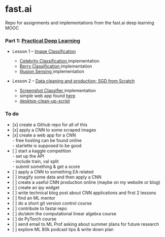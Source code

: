 # fast.ai
Repo for assignments and implementations from the fast.ai deep learning MOOC


### Part 1: <a href = "https://github.com/anjay1101/fast.ai/blob/master/Practical_Deep_Learning_Notes.ipynb"> Practical Deep Learning <a>
* Lesson 1 – <a href = "https://course.fast.ai/videos/?lesson=1"> Image Classification
   * <a href = https://github.com/anjay1101/fast.ai/blob/master/Celebrity_Classification.ipynb > Celebrity Classification <a> implementation
   * <a href = https://github.com/anjay1101/fast.ai/blob/master/Berry_Classif.ipynb > Berry Classification <a> implementation
   * <a href = https://github.com/anjay1101/fast.ai/blob/master/Illusion-Sensing.ipynb > Illusion Sensing <a> implementation

* Lesson 2 – <a href = "https://course.fast.ai/videos/?lesson=2"> Data cleaning and production; SGD from Scratch <a>
   * <a href = https://github.com/anjay1101/fast.ai/blob/master/Desktop-Classif.ipynb > Screenshot Classifier <a> implementation
    * simple web app found <a href = https://desktop-cleaner.onrender.com/> here </a>
    * <a href = https://github.com/anjay1101/fast.ai/blob/master/Clean-Up.ipynb> desktop-clean-up-script </a>



 ### To do
 <ul>
  <li>[x] create a Github repo for all of this </li>
<li>[x] apply a CNN to some scraped images </li>
<li>[x] create a web app for a CNN </li>
- free hosting can be found online <br>
- starlette is supposed to be good
<li> [ ] start a kaggle competition </li>
- set up the API <br>
- include train, val split <br>
- submit something & get a score
<li> [ ] apply a CNN to something EA related </li>
<li> [ ] imagify some data and then apply a CNN </li>
<li> [ ] create a useful CNN production online (maybe on my website or blog) </li>
<li> [ ] create an ipy widget </li>
<li> [ ] write technical blog post about CNN applications and first 2 lessons </li>
<li> [ ] find an ML mentor </li>
<li> [ ] do a short git version control course </li>
<li> [ ] contribute to fastai repo </li>
<li> [ ] do/skim the computational linear algebra course </li>
<li> [ ] do PyTorch course </li>
<li> [ ] send email to ML Prof asking about summer plans for future research </li>
<li> [ ] explore ML 80k podcast tips & write down plan </li>

</ul>
